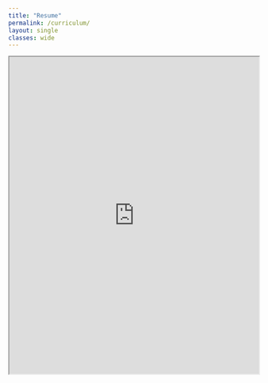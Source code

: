 ```yaml
---
title: "Resume"
permalink: /curriculum/
layout: single
classes: wide
---
```



<iframe src="https://github.com/acmdorio/cv/blob/gh-pages/andre_mendes_cv.pdf/preview" allow="autoplay" style="width:100%;height:640px;">
</iframe>
